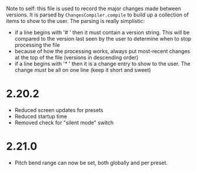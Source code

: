 Note to self: this file is used to record the major changes made between versions. It is parsed by `ChangesCompiler.compile` to build up
a collection of items to show to the user. The parsing is really simplistic:

- if a line begins with '# ' then it must contain a version string. This will be compared to the version last seen by the user to determine when
to stop processing the file
- because of how the processing works, always put most-recent changes at the top of the file (versions in descending order)
- if a line begins with '* ' then it is a change entry to show to the user. The change *must* be all on one line (keep it short and sweet)

# 2.20.2

* Reduced screen updates for presets
* Reduced startup time
* Removed check for "silent mode" switch

#  2.21.0

* Pitch bend range can now be set, both globally and per preset.

